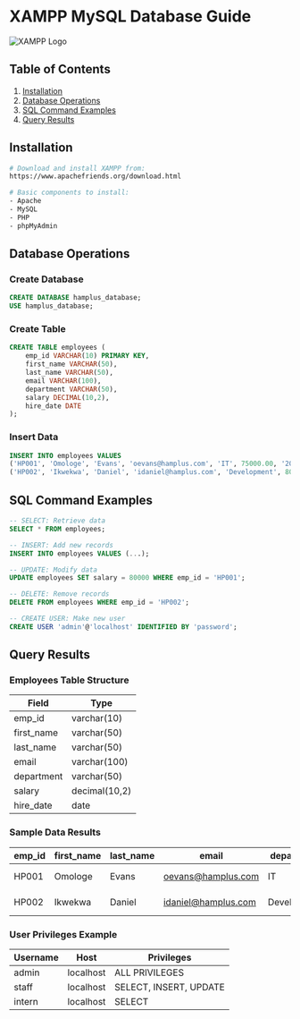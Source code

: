 # XAMPP MySQL Database Guide
![XAMPP Logo](https://www.apachefriends.org/images/xampp-logo-ac950edf.svg)

## Table of Contents
1. [Installation](#installation)
2. [Database Operations](#database-operations)
3. [SQL Command Examples](#sql-command-examples)
4. [Query Results](#query-results)

## Installation

```bash
# Download and install XAMPP from:
https://www.apachefriends.org/download.html

# Basic components to install:
- Apache
- MySQL
- PHP
- phpMyAdmin
```

## Database Operations

### Create Database

```sql
CREATE DATABASE hamplus_database;
USE hamplus_database;
```

### Create Table

```sql
CREATE TABLE employees (
    emp_id VARCHAR(10) PRIMARY KEY,
    first_name VARCHAR(50),
    last_name VARCHAR(50),
    email VARCHAR(100),
    department VARCHAR(50),
    salary DECIMAL(10,2),
    hire_date DATE 
);
```

### Insert Data

```sql
INSERT INTO employees VALUES
('HP001', 'Omologe', 'Evans', 'oevans@hamplus.com', 'IT', 75000.00, '2020-05-15'),
('HP002', 'Ikwekwa', 'Daniel', 'idaniel@hamplus.com', 'Development', 80000.00, '2019-03-10');
```

## SQL Command Examples

```sql
-- SELECT: Retrieve data
SELECT * FROM employees;

-- INSERT: Add new records
INSERT INTO employees VALUES (...);

-- UPDATE: Modify data
UPDATE employees SET salary = 80000 WHERE emp_id = 'HP001';

-- DELETE: Remove records
DELETE FROM employees WHERE emp_id = 'HP002';

-- CREATE USER: Make new user
CREATE USER 'admin'@'localhost' IDENTIFIED BY 'password';
```

## Query Results

### Employees Table Structure

| Field       | Type         |
|-------------|--------------|
| emp_id      | varchar(10)  |
| first_name  | varchar(50)  |
| last_name   | varchar(50)  |
| email       | varchar(100) |
| department  | varchar(50)  |
| salary      | decimal(10,2)|
| hire_date   | date         |

### Sample Data Results

| emp_id | first_name | last_name | email                | department  | salary   | hire_date  |
|--------|------------|-----------|----------------------|-------------|----------|------------|
| HP001  | Omologe    | Evans     | oevans@hamplus.com   | IT          | 75000.00 | 2020-05-15 |
| HP002  | Ikwekwa    | Daniel    | idaniel@hamplus.com  | Development | 80000.00 | 2019-03-10 |

### User Privileges Example

| Username | Host      | Privileges                  |
|----------|-----------|-----------------------------|
| admin    | localhost | ALL PRIVILEGES              |
| staff    | localhost | SELECT, INSERT, UPDATE      |
| intern   | localhost | SELECT                      |
